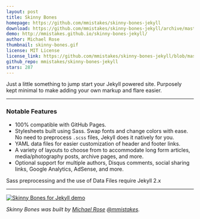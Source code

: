 ```yaml
---
layout: post
title: Skinny Bones
homepage: https://github.com/mmistakes/skinny-bones-jekyll
download: https://github.com/mmistakes/skinny-bones-jekyll/archive/master.zip
demo: http://mmistakes.github.io/skinny-bones-jekyll/
author: Michael Rose
thumbnail: skinny-bones.gif
license: MIT License
license_link: https://github.com/mmistakes/skinny-bones-jekyll/blob/master/LICENSE
github_repo: mmistakes/skinny-bones-jekyll
stars: 287
---
```


Just a little something to jump start your Jekyll powered site.
Purposely kept minimal to make adding your own markup and flare easier.

---

### Notable Features

* 100% compatible with GitHub Pages.
* Stylesheets built using Sass. Swap fonts and change colors with ease.
  No need to preprocess `.scss` files, Jekyll does it natively for you.
* YAML data files for easier customization of header and footer links.
* A variety of layouts to choose from to accommodate long form
  articles, media/photography posts, archive pages, and more.
* Optional support for multiple authors, Disqus comments, social
  sharing links, Google Analytics, AdSense, and more.

Sass preprocessing and the use of Data Files require Jekyll 2.x

---

<a href="http://mmistakes.github.io/skinny-bones-jekyll/"><img
src="http://mmistakes.github.io/skinny-bones-jekyll/images/skinny-bones-theme-feature.jpg"
alt="Skinny Bones for Jekyll demo"></a>

*Skinny Bones was built by [Michael Rose](http://mademistakes.com)
[@mmistakes](http://twitter.com/mmistakes).*
